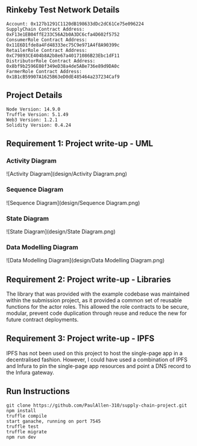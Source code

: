 ## Rinkeby Test Network Details

```
Account: 0x127b1291C1120dB198633dDc2dC61Ce75e096224
SupplyChain Contract Address: 0xF13e1EB04ffE233C56A2b0A3DC6cfa4D602f5752
ConsumerRole Contract Address: 0x11E6D1fde8a4Fd48333ec75C9e971A4f8A90399c
RetailerRole Contract Address: 0xC79893CE404b8A2b8e67a40171086B23Ebc1dF11
DistributorRole Contract Address: 0x8bf9b2596E08f349eD38a4de5ABe736e89d9DA0c
FarmerRole Contract Address: 0x1B1cB59907A1625B63eD0dE485464a237234Caf9
```

## Project Details

```
Node Version: 14.9.0
Truffle Version: 5.1.49
Web3 Version: 1.2.1
Solidity Version: 0.4.24
```

## Requirement 1: Project write-up - UML

### Activity Diagram

![Activity Diagram](design/Activity Diagram.png)

### Sequence Diagram

![Sequence Diagram](design/Sequence Diagram.png)

### State Diagram

![State Diagram](design/State Diagram.png)

### Data Modelling Diagram

![Data Modelling Diagram](design/Data Modelling Diagram.png)

## Requirement 2: Project write-up - Libraries

The library that was provided with the example codebase was maintained within the submission project, as it provided a common set of reusable functions for the actor roles. This allowed the role contracts to be secure, modular, prevent code duplication through reuse and reduce the new for future contract deployments.

## Requirement 3: Project write-up - IPFS

IPFS has not been used on this project to host the single-page app in a decentralised fashion. However, I could have used a combination of IPFS and Infura to pin the single-page app resources and point a DNS record to the Infura gateway.

## Run Instructions

```
git clone https://github.com/PaulAllen-310/supply-chain-project.git
npm install
truffle compile
start ganache, running on port 7545
truffle test
truffle migrate
npm run dev
```
